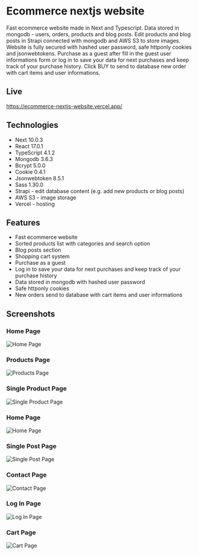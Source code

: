 # Ecommerce nextjs website

Fast ecommerce website made in Next and Typescript. Data stored in mongodb - users, orders, products and blog posts. Edit products and blog posts in Strapi connected with mongodb and AWS S3 to store images. Website is fully secured with hashed user password, safe httponly cookies and jsonwebtokens. Purchase as a guest after fill in the guest user informations form or log in to save your data for next purchases and keep track of your purchase history. Click BUY to send to database new order with cart items and user informations.

## Live

https://ecommerce-nextjs-website.vercel.app/

## Technologies

- Next 10.0.3
- React 17.0.1
- TypeScript 4.1.2
- Mongodb 3.6.3
- Bcrypt 5.0.0
- Cookie 0.4.1
- Jsonwebtoken 8.5.1
- Sass 1.30.0
- Strapi - edit database content (e.g. add new products or blog posts)
- AWS S3 - image storage
- Vercel - hosting

## Features

- Fast ecommerce website
- Sorted products list with categories and search option
- Blog posts section
- Shopping cart system
- Purchase as a guest
- Log in to save your data for next purchases and keep track of your purchase history
- Data stored in mongodb with hashed user password
- Safe httponly cookies
- New orders send to database with cart items and user informations

## Screenshots

### Home Page

![Home Page](./public/screens/home-page.jpg)

### Products Page

![Products Page](./public/screens/products-page.jpg)

### Single Product Page

![Single Product Page](./public/screens/product-details-page.jpg)

### Home Page

![Home Page](./public/screens/blog-page.jpg)

### Single Post Page

![Single Post Page](./public/screens/post-page.jpg)

### Contact Page

![Contact Page](./public/screens/contact-page.jpg)

### Log In Page

![Log In Page](./public/screens/login-page.jpg)

### Cart Page

![Cart Page](./public/screens/cart-page.jpg)
